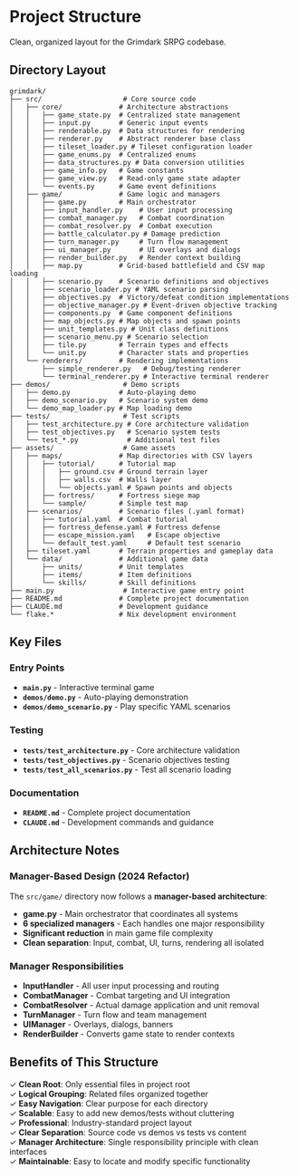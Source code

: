 # Project Structure

Clean, organized layout for the Grimdark SRPG codebase.

## Directory Layout

```
grimdark/
├── src/                    # Core source code
│   ├── core/              # Architecture abstractions
│   │   ├── game_state.py  # Centralized state management
│   │   ├── input.py       # Generic input events
│   │   ├── renderable.py  # Data structures for rendering
│   │   ├── renderer.py    # Abstract renderer base class
│   │   ├── tileset_loader.py # Tileset configuration loader
│   │   ├── game_enums.py  # Centralized enums
│   │   ├── data_structures.py # Data conversion utilities
│   │   ├── game_info.py   # Game constants
│   │   ├── game_view.py   # Read-only game state adapter
│   │   └── events.py      # Game event definitions
│   ├── game/              # Game logic and managers
│   │   ├── game.py        # Main orchestrator
│   │   ├── input_handler.py    # User input processing
│   │   ├── combat_manager.py   # Combat coordination
│   │   ├── combat_resolver.py  # Combat execution
│   │   ├── battle_calculator.py # Damage prediction
│   │   ├── turn_manager.py     # Turn flow management
│   │   ├── ui_manager.py       # UI overlays and dialogs
│   │   ├── render_builder.py   # Render context building
│   │   ├── map.py         # Grid-based battlefield and CSV map loading
│   │   ├── scenario.py    # Scenario definitions and objectives
│   │   ├── scenario_loader.py # YAML scenario parsing
│   │   ├── objectives.py  # Victory/defeat condition implementations
│   │   ├── objective_manager.py # Event-driven objective tracking
│   │   ├── components.py  # Game component definitions
│   │   ├── map_objects.py # Map objects and spawn points
│   │   ├── unit_templates.py # Unit class definitions
│   │   ├── scenario_menu.py # Scenario selection
│   │   ├── tile.py        # Terrain types and effects
│   │   └── unit.py        # Character stats and properties
│   └── renderers/         # Rendering implementations
│       ├── simple_renderer.py   # Debug/testing renderer
│       └── terminal_renderer.py # Interactive terminal renderer
├── demos/                  # Demo scripts
│   ├── demo.py            # Auto-playing demo
│   ├── demo_scenario.py   # Scenario system demo
│   └── demo_map_loader.py # Map loading demo
├── tests/                  # Test scripts
│   ├── test_architecture.py # Core architecture validation
│   ├── test_objectives.py   # Scenario system tests
│   └── test_*.py            # Additional test files
├── assets/                 # Game assets
│   ├── maps/              # Map directories with CSV layers
│   │   ├── tutorial/      # Tutorial map
│   │   │   ├── ground.csv # Ground terrain layer
│   │   │   ├── walls.csv  # Walls layer
│   │   │   └── objects.yaml # Spawn points and objects
│   │   ├── fortress/      # Fortress siege map
│   │   └── sample/        # Simple test map
│   ├── scenarios/         # Scenario files (.yaml format)
│   │   ├── tutorial.yaml  # Combat tutorial
│   │   ├── fortress_defense.yaml # Fortress defense
│   │   ├── escape_mission.yaml   # Escape objective
│   │   └── default_test.yaml     # Default test scenario
│   ├── tileset.yaml       # Terrain properties and gameplay data
│   └── data/              # Additional game data
│       ├── units/         # Unit templates
│       ├── items/         # Item definitions
│       └── skills/        # Skill definitions
├── main.py                 # Interactive game entry point
├── README.md              # Complete project documentation
├── CLAUDE.md              # Development guidance
└── flake.*                # Nix development environment
```

## Key Files

### Entry Points
- **`main.py`** - Interactive terminal game
- **`demos/demo.py`** - Auto-playing demonstration
- **`demos/demo_scenario.py`** - Play specific YAML scenarios

### Testing
- **`tests/test_architecture.py`** - Core architecture validation
- **`tests/test_objectives.py`** - Scenario objectives testing
- **`tests/test_all_scenarios.py`** - Test all scenario loading

### Documentation
- **`README.md`** - Complete project documentation
- **`CLAUDE.md`** - Development commands and guidance

## Architecture Notes

### Manager-Based Design (2024 Refactor)
The `src/game/` directory now follows a **manager-based architecture**:
- **game.py** - Main orchestrator that coordinates all systems
- **6 specialized managers** - Each handles one major responsibility
- **Significant reduction** in main game file complexity
- **Clean separation**: Input, combat, UI, turns, rendering all isolated

### Manager Responsibilities
- **InputHandler** - All user input processing and routing
- **CombatManager** - Combat targeting and UI integration  
- **CombatResolver** - Actual damage application and unit removal
- **TurnManager** - Turn flow and team management
- **UIManager** - Overlays, dialogs, banners
- **RenderBuilder** - Converts game state to render contexts

## Benefits of This Structure

✓ **Clean Root**: Only essential files in project root  
✓ **Logical Grouping**: Related files organized together  
✓ **Easy Navigation**: Clear purpose for each directory  
✓ **Scalable**: Easy to add new demos/tests without cluttering  
✓ **Professional**: Industry-standard project layout  
✓ **Clear Separation**: Source code vs demos vs tests vs content  
✓ **Manager Architecture**: Single responsibility principle with clean interfaces  
✓ **Maintainable**: Easy to locate and modify specific functionality